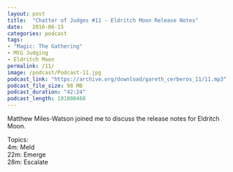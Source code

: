 ```yaml
---
layout: post
title:  "Chatter of Judges #11 - Eldritch Moon Release Notes"
date:   2016-06-15
categories: podcast
tags:
- "Magic: The Gathering"
- MtG Judging
- Eldritch Moon
permalink: /11/
image: /podcast/Podcast-11.jpg
podcast_link: "https://archive.org/download/gareth_cerberos_11/11.mp3"
podcast_file_size: 98 MB
podcast_duration: "42:24"
podcast_length: 101800468
---
```


Matthew Miles-Watson joined me to discuss the release notes for Eldritch Moon.

Topics:  
4m: Meld  
22m: Emerge  
28m: Escalate  
